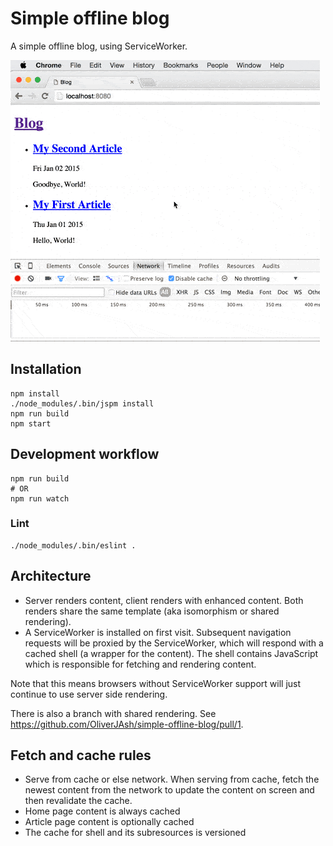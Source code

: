 # Simple offline blog

A simple offline blog, using ServiceWorker.

![Demo](demo.gif)

## Installation

```
npm install
./node_modules/.bin/jspm install
npm run build
npm start
```

## Development workflow
```
npm run build
# OR
npm run watch
```

### Lint
```
./node_modules/.bin/eslint .
```

## Architecture
* Server renders content, client renders with enhanced content. Both renders
  share the same template (aka isomorphism or shared rendering).
* A ServiceWorker is installed on first visit. Subsequent navigation requests
  will be proxied by the ServiceWorker, which will respond with a cached shell
  (a wrapper for the content). The shell contains JavaScript which is
  responsible for fetching and rendering content.

Note that this means browsers without ServiceWorker support will just continue
to use server side rendering.

There is also a branch with shared rendering. See https://github.com/OliverJAsh/simple-offline-blog/pull/1.

## Fetch and cache rules
* Serve from cache or else network. When serving from cache, fetch the newest
  content from the network to update the content on screen and then revalidate
  the cache.
* Home page content is always cached
* Article page content is optionally cached
* The cache for shell and its subresources is versioned
